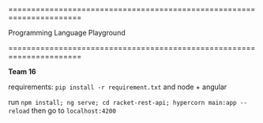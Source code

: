 ======================================================================

Programming Language Playground

======================================================================

**Team 16**

requirements: `pip install -r requirement.txt` and node + angular

run `npm install; ng serve; cd racket-rest-api; hypercorn main:app --reload` then go to `localhost:4200`
